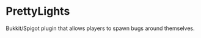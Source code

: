 PrettyLights
============

Bukkit/Spigot plugin that allows players to spawn bugs around themselves.
